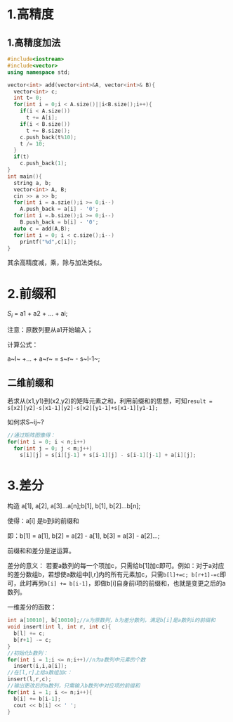 # 1.高精度

## 1.高精度加法

```c++
#include<iostream>
#include<vector>
using namespace std;

vector<int> add(vector<int>&A, vector<int>& B){
  vector<int> c;
  int t= 0;
  for(int i = 0;i < A.size()||i<B.size();i++){
    if(i < A.size())
      t += A[i];
    if(i < B.size())
      t += B.size();
    c.push_back(t%10);
    t /= 10;
  }
  if(t)
    c.push_back(1);
}
int main(){
  string a, b;
  vector<int> A, B;
  cin >> a >> b;
  for(int i = a.szie();i >= 0;i--)
    A.push_back = a[i] - '0';
  for(int i =.b.size();i >= 0;i--)
    B.push_back = b[i] - '0';
  auto c = add(A,B);
  for(int i = 0; i < c.size();i--)
    printf("%d",c[i]);
}
```

其余高精度减，乘，除与加法类似。

# 2.前缀和

$S_i$​ =  a1 + a2 + ... + ai;

注意：原数列要从a1开始输入；

计算公式：

a~l~ +... + a~r~ = s~r~ -  s~l-1~;

## 二维前缀和

若求从(x1,y1)到(x2,y2)的矩阵元素之和，利用前缀和的思想，可知`result = s[x2][y2]-s[x1-1][y2]-s[x2][y1-1]+s[x1-1][y1-1];`

如何求S~ij~?

```c
//通过矩阵图像得：
for(int i = 0; i < n;i++)
  for(int j = 0; j < m;j++)
    s[i][j] = s[i][j-1] + s[i-1][j] - s[i-1][j-1] + a[i][j];
```

# 3.差分

构造 a[1], a[2], a[3]...a[n];b[1], b[1], b[2]...b[n];

使得：a[i] 是b到i的前缀和

即：b[1] = a[1], b[2] = a[2] - a[1], b[3] = a[3] - a[2]...;

前缀和和差分是逆运算。

差分的意义： 若要a数列的每一个项加c，只需给b[1]加c即可。例如：对于a对应的差分数组b，若想使a数组中[l,r]内的所有元素加c，只需`b[l]+=c; b[r+1]-=c`即可，此时再另`b[i] += b[i-1]`，即做b[i]自身前i项的前缀和，也就是变更之后的a数列。



一维差分的函数：

```c++
int a[10010], b[10010];//a为原数列，b为差分数列，满足b[i]是a数列i的前缀和
void insert(int l, int r, int c){
  b[l] += c;
  b[r+1] -= c;
}
//初始化b数列：
for(int i = 1;i <= n;i++)//n为a数列中元素的个数
  insert(i,i,a[i]);
//在[l,r]上给a数组加c：
insert(l,r,c);
//输出更改后的a数列，只需输入b数列中对应项的前缀和
for(int i = 1; i <= n;i++){
  b[i] += b[i-1];
  cout << b[i] << ' ';
}
```





